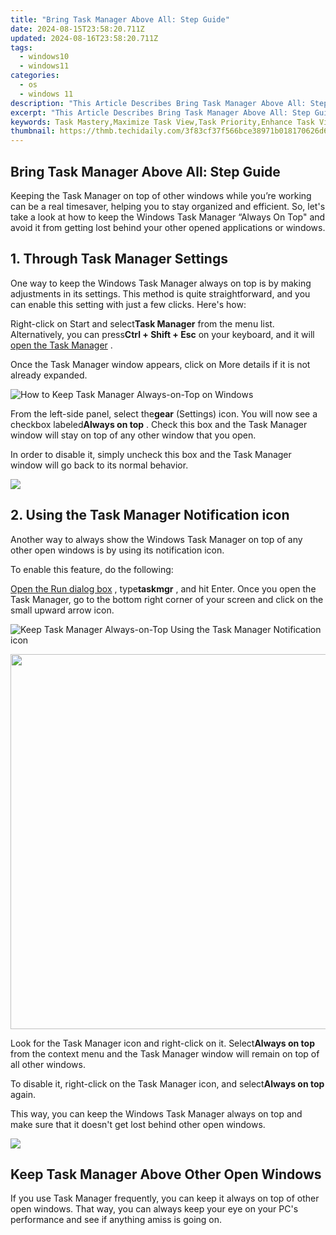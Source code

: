 ```yaml
---
title: "Bring Task Manager Above All: Step Guide"
date: 2024-08-15T23:58:20.711Z
updated: 2024-08-16T23:58:20.711Z
tags:
  - windows10
  - windows11
categories:
  - os
  - windows 11
description: "This Article Describes Bring Task Manager Above All: Step Guide"
excerpt: "This Article Describes Bring Task Manager Above All: Step Guide"
keywords: Task Mastery,Maximize Task View,Task Priority,Enhance Task Visibility,Elevate Task Bar,Top Task Manager,Guide to Task Placement
thumbnail: https://thmb.techidaily.com/3f83cf37f566bce38971b018170626d6e67c9f875eec12a8f86b696a3d6ea101.jpg
---
```


## Bring Task Manager Above All: Step Guide

 Keeping the Task Manager on top of other windows while you’re working can be a real timesaver, helping you to stay organized and efficient. So, let's take a look at how to keep the Windows Task Manager “Always On Top" and avoid it from getting lost behind your other opened applications or windows.

## 1\. Through Task Manager Settings

 One way to keep the Windows Task Manager always on top is by making adjustments in its settings. This method is quite straightforward, and you can enable this setting with just a few clicks. Here's how:

 Right-click on Start and select**Task Manager** from the menu list. Alternatively, you can press**Ctrl + Shift + Esc** on your keyboard, and it will [open the Task Manager](https://www.makeuseof.com/ways-to-open-task-manager-windows-10/) .

 Once the Task Manager window appears, click on More details if it is not already expanded.

![How to Keep Task Manager Always-on-Top on Windows](https://static1.makeuseofimages.com/wordpress/wp-content/uploads/2023/03/how-to-keep-task-manager-always-on-top-on-windows.jpg)

 From the left-side panel, select the**gear** (Settings) icon. You will now see a checkbox labeled**Always on top** . Check this box and the Task Manager window will stay on top of any other window that you open.

 In order to disable it, simply uncheck this box and the Task Manager window will go back to its normal behavior.

<!-- affiliate ads begin -->
<a href="https://secure.2checkout.com/order/checkout.php?PRODS=3546200&QTY=1&AFFILIATE=108875&CART=1"><img src="http://www.binteko.com/sites/default/files/banner01_468x60a.gif" border="0"></a>
<!-- affiliate ads end -->
## 2\. Using the Task Manager Notification icon

 Another way to always show the Windows Task Manager on top of any other open windows is by using its notification icon.

To enable this feature, do the following:

[Open the Run dialog box](https://www.makeuseof.com/windows-open-run-command-dialog-box/) , type**taskmgr** , and hit Enter. Once you open the Task Manager, go to the bottom right corner of your screen and click on the small upward arrow icon.

![Keep Task Manager Always-on-Top Using the Task Manager Notification icon](https://static1.makeuseofimages.com/wordpress/wp-content/uploads/2023/03/keep-task-manager-always-on-top-using-the-task-manager-notification-icon.jpg)
<!-- affiliate ads begin -->
<a href="https://unicoeye.pxf.io/c/5597632/2084399/18498" target="_top" id="2084399"><img src="//a.impactradius-go.com/display-ad/18498-2084399" border="0" alt="" width="1125" height="600"/></a><img height="0" width="0" src="https://imp.pxf.io/i/5597632/2084399/18498" style="position:absolute;visibility:hidden;" border="0" />
<!-- affiliate ads end -->

 Look for the Task Manager icon and right-click on it. Select**Always on top** from the context menu and the Task Manager window will remain on top of all other windows.

 To disable it, right-click on the Task Manager icon, and select**Always on top** again.

 This way, you can keep the Windows Task Manager always on top and make sure that it doesn't get lost behind other open windows.

<!-- affiliate ads begin -->
<a href="https://shop.mondly.com/affiliate.php?ACCOUNT=ATISTUDI&AFFILIATE=108875&PATH=https%3A%2F%2Fwww.mondly.com%3FAFFILIATE%3D108875%26RESOURCE%3D%2BEducational%2B970x90%2B"><img src="https://secure.avangate.com/images/merchant/69c418c33ec2e1a4267fa9bb77fa1428/educational-970x90.gif" border="0"></a>
<!-- affiliate ads end -->
## Keep Task Manager Above Other Open Windows

 If you use Task Manager frequently, you can keep it always on top of other open windows. That way, you can always keep your eye on your PC's performance and see if anything amiss is going on.


<ins class="adsbygoogle"
     style="display:block"
     data-ad-format="autorelaxed"
     data-ad-client="ca-pub-7571918770474297"
     data-ad-slot="1223367746"></ins>



<ins class="adsbygoogle"
     style="display:block"
     data-ad-client="ca-pub-7571918770474297"
     data-ad-slot="8358498916"
     data-ad-format="auto"
     data-full-width-responsive="true"></ins>






